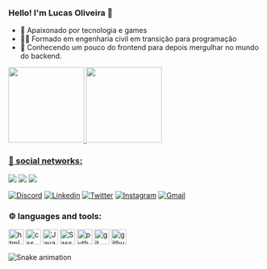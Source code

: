 ### Hello! I'm Lucas Oliveira 👋

- 🌱 Apaixonado por tecnologia e games
- ✍🏼 Formado em engenharia civil em transição para programação
- 🦾 Conhecendo um pouco do frontend para depois mergulhar no mundo do backend.

<div>
  <a href="https://github.com/Lucasbxd">
  <img height="150em" src="https://github-readme-stats.vercel.app/api?username=lucasbxd&show_icons=true&theme=dark&include_all_commits=true&count_private=true"/>
  <img height="150em" src="https://github-readme-stats.vercel.app/api/top-langs/?username=lucasbxd&layout=compact&langs_count=16&theme=dark"/>
</div>

### 📌 social networks:

<a href="https://discordapp.com/users/463820155286192128"><img src="https://img.shields.io/badge/Discord-7289DA?style=for-the-badge&logo=discord&logoColor=white"/></a>
<a href="https://www.linkedin.com/in/lucasbxd/"><img src="https://img.shields.io/badge/LinkedIn-0077B5?style=for-the-badge&logo=linkedin&logoColor=white"/></a>
<a href="mailto:oiveirabxd84@gmail.com"><img src="https://img.shields.io/badge/Gmail-D14836?style=for-the-badge&logo=gmail&logoColor=white"/></a>



[![Discord](https://img.shields.io/badge/Discord-7289DA?style=for-the-badge&logo=discord&logoColor=white)](https://discordapp.com/users/463820155286192128)
[![Linkedin](https://img.shields.io/badge/LinkedIn-0077B5?style=for-the-badge&logo=linkedin&logoColor=white)](https://www.linkedin.com/in/lucasbxd/)
[![Twitter](https://img.shields.io/badge/Twitter-1DA1F2?style=for-the-badge&logo=twitter&logoColor=white)](#)
[![Instagram](https://img.shields.io/badge/Instagram-E4405F?style=for-the-badge&logo=instagram&logoColor=white)](#)
[![Gmail](https://img.shields.io/badge/Gmail-D14836?style=for-the-badge&logo=gmail&logoColor=white)](mailto:oiveirabxd84@gmail.com)

### ⚙️ languages and tools:

<div>
  <img align="centeer" alt="html" height="30" widht="40"  src="https://cdn.jsdelivr.net/gh/devicons/devicon/icons/html5/html5-original.svg" />
  <img align="centeer" alt="css" height="30" widht="40"  src="https://cdn.jsdelivr.net/gh/devicons/devicon/icons/css3/css3-original.svg" />
  <img align="centeer" alt="JavaScript" height="30" widht="40"  src="https://cdn.jsdelivr.net/gh/devicons/devicon/icons/javascript/javascript-original.svg" />
  <img align="centeer" alt="Sass" height="30" widht="40"  src="https://cdn.jsdelivr.net/gh/devicons/devicon/icons/sass/sass-original.svg" />
  <img align="centeer" alt="python" height="30" widht="40"  src="https://cdn.jsdelivr.net/gh/devicons/devicon/icons/python/python-original.svg" />
  <img align="centeer" alt="git" height="30" widht="40"  src="https://cdn.jsdelivr.net/gh/devicons/devicon/icons/git/git-original.svg" />
  <img align="centeer" alt="github" height="30" widht="40"  src="https://cdn.jsdelivr.net/gh/devicons/devicon/icons/github/github-original.svg" />

  ![Snake animation](https://github.com/lucasbxd/lucasbxd/blob/output/github-contribution-grid-snake.svg)
</div>
